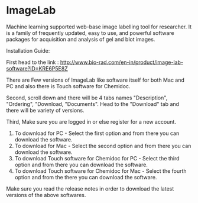 # ImageLab
Machine learning supported web-base image labelling tool for researcher. 
It is a family of frequently updated, easy to use, and powerful software packages for acquisition and analysis of gel and blot images. 

Installation Guide: 

First head to the link : http://www.bio-rad.com/en-in/product/image-lab-software?ID=KRE6P5E8Z

There are Few versions of ImageLab like software itself for both Mac and PC and also there is Touch software for Chemidoc.

Second, scroll down and there will be 4 tabs names "Description", "Ordering", "Download, "Documents". Head to the "Download" tab and there will be variety of versions.

Third, Make sure you are logged in or else register for a new account.

1) To download for PC - Select the first option and from there you can download the software.
2) To download for Mac - Select the second option and from there you can download the software.
3) To download Touch software for Chemidoc for PC - Select the third option and from there you can download the software.
4) To download Touch software for Chemidoc for Mac - Select the fourth option and from the there you can download the software.

Make sure you read the release notes in order to download the latest versions of the above softwares.
